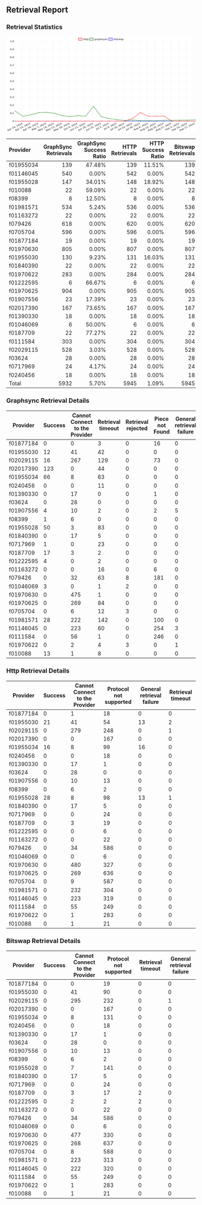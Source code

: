 ## Retrieval Report
### Retrieval Statistics
<img src="https://raw.githubusercontent.com/data-preservation-programs/filplus-checker-assets/main/filecoin-project/filecoin-plus-large-datasets/issues/1538/1695391239969.png"/>

| Provider  | GraphSync Retrievals | GraphSync Success Ratio | HTTP Retrievals | HTTP Success Ratio | Bitswap Retrievals | Bitswap Success Ratio |
| :-------- | -------------------: | ----------------------: | --------------: | -----------------: | -----------------: | --------------------: |
| f01955034 |                  139 |                  47.48% |             139 |             11.51% |                139 |                 0.00% |
| f01146045 |                  540 |                   0.00% |             542 |              0.00% |                542 |                 0.00% |
| f01955028 |                  147 |                  34.01% |             148 |             18.92% |                148 |                 0.00% |
| f010088   |                   22 |                  59.09% |              22 |              0.00% |                 22 |                 0.00% |
| f08399    |                    8 |                  12.50% |               8 |              0.00% |                  8 |                 0.00% |
| f01981571 |                  534 |                   5.24% |             536 |              0.00% |                536 |                 0.00% |
| f01163272 |                   22 |                   0.00% |              22 |              0.00% |                 22 |                 0.00% |
| f079426   |                  618 |                   0.00% |             620 |              0.00% |                620 |                 0.00% |
| f0705704  |                  596 |                   0.00% |             596 |              0.00% |                596 |                 0.00% |
| f01877184 |                   19 |                   0.00% |              19 |              0.00% |                 19 |                 0.00% |
| f01970630 |                  805 |                   0.00% |             807 |              0.00% |                807 |                 0.00% |
| f01955030 |                  130 |                   9.23% |             131 |             16.03% |                131 |                 0.00% |
| f01840390 |                   22 |                   0.00% |              22 |              0.00% |                 22 |                 0.00% |
| f01970622 |                  283 |                   0.00% |             284 |              0.00% |                284 |                 0.00% |
| f01222595 |                    6 |                  66.67% |               6 |              0.00% |                  6 |                 0.00% |
| f01970625 |                  904 |                   0.00% |             905 |              0.00% |                905 |                 0.00% |
| f01907556 |                   23 |                  17.39% |              23 |              0.00% |                 23 |                 0.00% |
| f02017390 |                  167 |                  73.65% |             167 |              0.00% |                167 |                 0.00% |
| f01390330 |                   18 |                   0.00% |              18 |              0.00% |                 18 |                 0.00% |
| f01046069 |                    6 |                  50.00% |               6 |              0.00% |                  6 |                 0.00% |
| f0187709  |                   22 |                  77.27% |              22 |              0.00% |                 22 |                 0.00% |
| f0111584  |                  303 |                   0.00% |             304 |              0.00% |                304 |                 0.00% |
| f02029115 |                  528 |                   3.03% |             528 |              0.00% |                528 |                 0.00% |
| f03624    |                   28 |                   0.00% |              28 |              0.00% |                 28 |                 0.00% |
| f0717969  |                   24 |                   4.17% |              24 |              0.00% |                 24 |                 0.00% |
| f0240456  |                   18 |                   0.00% |              18 |              0.00% |                 18 |                 0.00% |
| Total     |                 5932 |                   5.70% |            5945 |              1.09% |               5945 |                 0.00% |

### Graphsync Retrieval Details
| Provider  | Success | Cannot Connect to the Provider | Retrieval timeout | Retrieval rejected | Piece not Found | General retrieval failure | Unconfirmed block transfer | Provider not online | Retrieval not free | Retrieval throttled |
| --------- | ------- | ------------------------------ | ----------------- | ------------------ | --------------- | ------------------------- | -------------------------- | ------------------- | ------------------ | ------------------- |
| f01877184 | 0       | 0                              | 3                 | 0                  | 16              | 0                         | 0                          | 0                   | 0                  | 0                   |
| f01955030 | 12      | 41                             | 42                | 0                  | 0               | 0                         | 0                          | 35                  | 0                  | 0                   |
| f02029115 | 16      | 267                            | 129               | 0                  | 73              | 0                         | 43                         | 0                   | 0                  | 0                   |
| f02017390 | 123     | 0                              | 44                | 0                  | 0               | 0                         | 0                          | 0                   | 0                  | 0                   |
| f01955034 | 66      | 8                              | 63                | 0                  | 0               | 0                         | 2                          | 0                   | 0                  | 0                   |
| f0240456  | 0       | 0                              | 11                | 0                  | 0               | 0                         | 0                          | 7                   | 0                  | 0                   |
| f01390330 | 0       | 17                             | 0                 | 0                  | 1               | 0                         | 0                          | 0                   | 0                  | 0                   |
| f03624    | 0       | 28                             | 0                 | 0                  | 0               | 0                         | 0                          | 0                   | 0                  | 0                   |
| f01907556 | 4       | 10                             | 2                 | 0                  | 2               | 5                         | 0                          | 0                   | 0                  | 0                   |
| f08399    | 1       | 6                              | 0                 | 0                  | 0               | 0                         | 0                          | 0                   | 0                  | 1                   |
| f01955028 | 50      | 3                              | 83                | 0                  | 0               | 0                         | 11                         | 0                   | 0                  | 0                   |
| f01840390 | 0       | 17                             | 5                 | 0                  | 0               | 0                         | 0                          | 0                   | 0                  | 0                   |
| f0717969  | 1       | 0                              | 23                | 0                  | 0               | 0                         | 0                          | 0                   | 0                  | 0                   |
| f0187709  | 17      | 3                              | 2                 | 0                  | 0               | 0                         | 0                          | 0                   | 0                  | 0                   |
| f01222595 | 4       | 0                              | 2                 | 0                  | 0               | 0                         | 0                          | 0                   | 0                  | 0                   |
| f01163272 | 0       | 0                              | 16                | 0                  | 6               | 0                         | 0                          | 0                   | 0                  | 0                   |
| f079426   | 0       | 32                             | 63                | 8                  | 181             | 0                         | 0                          | 0                   | 334                | 0                   |
| f01046069 | 3       | 0                              | 1                 | 2                  | 0               | 0                         | 0                          | 0                   | 0                  | 0                   |
| f01970630 | 0       | 475                            | 1                 | 0                  | 0               | 0                         | 0                          | 329                 | 0                  | 0                   |
| f01970625 | 0       | 269                            | 84                | 0                  | 0               | 0                         | 0                          | 551                 | 0                  | 0                   |
| f0705704  | 0       | 6                              | 12                | 3                  | 0               | 0                         | 64                         | 221                 | 290                | 0                   |
| f01981571 | 28      | 222                            | 142               | 0                  | 100             | 0                         | 42                         | 0                   | 0                  | 0                   |
| f01146045 | 0       | 223                            | 60                | 0                  | 254             | 3                         | 0                          | 0                   | 0                  | 0                   |
| f0111584  | 0       | 56                             | 1                 | 0                  | 246             | 0                         | 0                          | 0                   | 0                  | 0                   |
| f01970622 | 0       | 2                              | 4                 | 3                  | 0               | 1                         | 25                         | 248                 | 0                  | 0                   |
| f010088   | 13      | 1                              | 8                 | 0                  | 0               | 0                         | 0                          | 0                   | 0                  | 0                   |

### Http Retrieval Details
| Provider  | Success | Cannot Connect to the Provider | Protocol not supported | General retrieval failure | Retrieval timeout |
| --------- | ------- | ------------------------------ | ---------------------- | ------------------------- | ----------------- |
| f01877184 | 0       | 1                              | 18                     | 0                         | 0                 |
| f01955030 | 21      | 41                             | 54                     | 13                        | 2                 |
| f02029115 | 0       | 279                            | 248                    | 0                         | 1                 |
| f02017390 | 0       | 0                              | 167                    | 0                         | 0                 |
| f01955034 | 16      | 8                              | 99                     | 16                        | 0                 |
| f0240456  | 0       | 0                              | 18                     | 0                         | 0                 |
| f01390330 | 0       | 17                             | 1                      | 0                         | 0                 |
| f03624    | 0       | 28                             | 0                      | 0                         | 0                 |
| f01907556 | 0       | 10                             | 13                     | 0                         | 0                 |
| f08399    | 0       | 6                              | 2                      | 0                         | 0                 |
| f01955028 | 28      | 8                              | 98                     | 13                        | 1                 |
| f01840390 | 0       | 17                             | 5                      | 0                         | 0                 |
| f0717969  | 0       | 0                              | 24                     | 0                         | 0                 |
| f0187709  | 0       | 3                              | 19                     | 0                         | 0                 |
| f01222595 | 0       | 0                              | 6                      | 0                         | 0                 |
| f01163272 | 0       | 0                              | 22                     | 0                         | 0                 |
| f079426   | 0       | 34                             | 586                    | 0                         | 0                 |
| f01046069 | 0       | 0                              | 6                      | 0                         | 0                 |
| f01970630 | 0       | 480                            | 327                    | 0                         | 0                 |
| f01970625 | 0       | 269                            | 636                    | 0                         | 0                 |
| f0705704  | 0       | 9                              | 587                    | 0                         | 0                 |
| f01981571 | 0       | 232                            | 304                    | 0                         | 0                 |
| f01146045 | 0       | 223                            | 319                    | 0                         | 0                 |
| f0111584  | 0       | 55                             | 249                    | 0                         | 0                 |
| f01970622 | 0       | 1                              | 283                    | 0                         | 0                 |
| f010088   | 0       | 1                              | 21                     | 0                         | 0                 |

### Bitswap Retrieval Details
| Provider  | Success | Cannot Connect to the Provider | Protocol not supported | Retrieval timeout | General retrieval failure |
| --------- | ------- | ------------------------------ | ---------------------- | ----------------- | ------------------------- |
| f01877184 | 0       | 0                              | 19                     | 0                 | 0                         |
| f01955030 | 0       | 41                             | 90                     | 0                 | 0                         |
| f02029115 | 0       | 295                            | 232                    | 0                 | 1                         |
| f02017390 | 0       | 0                              | 167                    | 0                 | 0                         |
| f01955034 | 0       | 8                              | 131                    | 0                 | 0                         |
| f0240456  | 0       | 0                              | 18                     | 0                 | 0                         |
| f01390330 | 0       | 17                             | 1                      | 0                 | 0                         |
| f03624    | 0       | 28                             | 0                      | 0                 | 0                         |
| f01907556 | 0       | 10                             | 13                     | 0                 | 0                         |
| f08399    | 0       | 6                              | 2                      | 0                 | 0                         |
| f01955028 | 0       | 7                              | 141                    | 0                 | 0                         |
| f01840390 | 0       | 17                             | 5                      | 0                 | 0                         |
| f0717969  | 0       | 0                              | 24                     | 0                 | 0                         |
| f0187709  | 0       | 3                              | 17                     | 2                 | 0                         |
| f01222595 | 0       | 2                              | 2                      | 2                 | 0                         |
| f01163272 | 0       | 0                              | 22                     | 0                 | 0                         |
| f079426   | 0       | 34                             | 586                    | 0                 | 0                         |
| f01046069 | 0       | 0                              | 6                      | 0                 | 0                         |
| f01970630 | 0       | 477                            | 330                    | 0                 | 0                         |
| f01970625 | 0       | 268                            | 637                    | 0                 | 0                         |
| f0705704  | 0       | 8                              | 588                    | 0                 | 0                         |
| f01981571 | 0       | 223                            | 313                    | 0                 | 0                         |
| f01146045 | 0       | 222                            | 320                    | 0                 | 0                         |
| f0111584  | 0       | 55                             | 249                    | 0                 | 0                         |
| f01970622 | 0       | 1                              | 283                    | 0                 | 0                         |
| f010088   | 0       | 1                              | 21                     | 0                 | 0                         |
